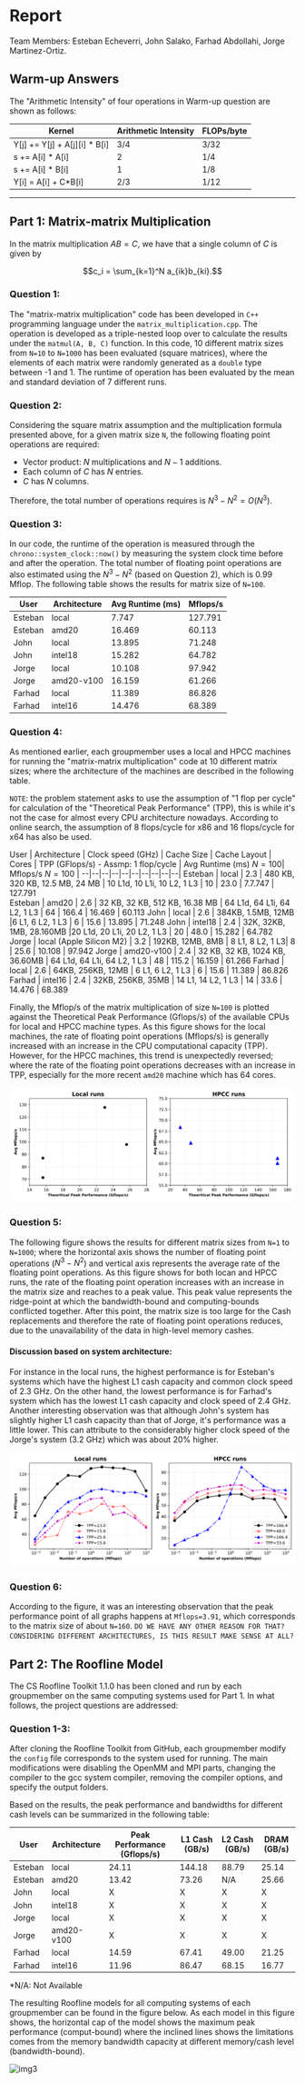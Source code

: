# Report

Team Members: Esteban Echeverri, John Salako, Farhad Abdollahi, Jorge Martinez-Ortiz.

## Warm-up Answers

The "Arithmetic Intensity" of four operations in Warm-up question are shown as follows:

Kernel | Arithmetic Intensity | FLOPs/byte
--|--|--
Y[j] += Y[j] + A[j][i] * B[i] | 3/4   | 3/32 
s += A[i] * A[i]              | 2     | 1/4
s += A[i] * B[i]              | 1     | 1/8
Y[i] = A[i] + C*B[i]          | 2/3   | 1/12

___
## Part 1: Matrix-matrix Multiplication

In the matrix multiplication $AB = C$, we have that a single column of $C$ is given by

$$c_i = \sum_{k=1}^N a_{ik}b_{ki}.$$


### Question 1:

The "matrix-matrix multiplication" code has been developed in `C++` programming language under the `matrix_multiplication.cpp`. The operation is developed as a triple-nested loop over to calculate the results under the `matmul(A, B, C)` function. In this code, 10 different matrix sizes from `N=10` to `N=1000` has been evaluated (square matrices), where the elements of each matrix were randomly generated as a `double` type between -1 and 1. The runtime of operation has been evaluated by the mean and standard deviation of 7 different runs. 

### Question 2: 

Considering the square matrix assumption and the multiplication formula presented above, for a given matrix size `N`, the following floating point operations are required: 

- Vector product: $N$ multiplications and $N-1$ additions.
- Each column of $C$ has $N$ entries.
- $C$ has $N$ columns.

Therefore, the total number of operations requires is $N^3-N^2=O(N^3)$.

### Question 3: 

In our code, the runtime of the operation is measured through the `chrono::system_clock::now()` by measuring the system clock time before and after the operation. The total number of floating point operations are also estimated using the $N^3-N^2$ (based on Question 2), which is 0.99 Mflop. The following table shows the results for matrix size of `N=100`.

User | Architecture | Avg Runtime (ms) | Mflops/s
--|--|--|--|
Esteban  | local        | 7.747  | 127.791
Esteban  | amd20        | 16.469 | 60.113
John     | local        | 13.895 | 71.248
John     | intel18      | 15.282 | 64.782
Jorge    | local        | 10.108 | 97.942
Jorge    | amd20-v100   | 16.159 | 61.266
Farhad   | local        | 11.389 | 86.826
Farhad   | intel16      | 14.476 | 68.389

### Question 4:


As mentioned earlier, each groupmember uses a local and HPCC machines for running the "matrix-matrix multiplication" code at 10 different matrix sizes; where the architecture of the machines are described in the following table.

`NOTE`: the problem statement asks to use the assumption of "1 flop per cycle" for calculation of the "Theoretical Peak Performance" (TPP), this is while it's not the case for almost every CPU architecture nowadays. According to online search, the assumption of 8 flops/cycle for x86 and 16 flops/cycle for x64 has also be used.

User | Architecture | Clock speed (GHz) | Cache Size | Cache Layout | Cores | TPP (GFlops/s) - Assmp: 1 flop/cycle | Avg Runtime (ms) $N=100$| Mflops/s $N=100$ |
--|--|--|--|--|--|--|--|--|--|
Esteban | local | 2.3 | 480 KB, 320 KB, 12.5 MB, 24 MB | 10 L1d, 10 L1i, 10 L2, 1 L3   | 10  | 23.0 | 7.7.747 | 127.791  
Esteban | amd20 | 2.6 | 32 KB, 32 KB, 512 KB, 16.38 MB | 64 L1d, 64 L1i, 64 L2, 1 L3   | 64  | 166.4  | 16.469 | 60.113
John    | local | 2.6 | 384KB, 1.5MB, 12MB |6 L1, 6 L2, 1 L3 | 6 | 15.6 | 13.895 | 71.248 
John    | intel18 | 2.4 | 32K, 32KB, 1MB, 28.160MB |20 L1d, 20 L1i, 20 L2, 1 L3 | 20 | 48.0 | 15.282 | 64.782          
Jorge   | local (Apple Silicon M2) | 3.2 | 192KB, 12MB, 8MB | 8 L1, 8 L2, 1 L3| 8 | 25.6 | 10.108 | 97.942
Jorge   | amd20-v100 | 2.4 | 32 KB, 32 KB, 1024 KB, 36.60MB | 64 L1d, 64 L1i, 64 L2, 1 L3 | 48 | 115.2 | 16.159 | 61.266
Farhad  | local | 2.6 | 64KB, 256KB, 12MB | 6 L1, 6 L2, 1 L3 | 6 | 15.6 | 11.389 | 86.826
Farhad  | intel16 | 2.4 | 32KB, 256KB, 35MB | 14 L1, 14 L2, 1 L3 | 14 | 33.6 | 14.476 | 68.389

Finally, the Mflop/s of the matrix multiplication of size `N=100` is plotted against the Theoretical Peak Performance (Gflops/s) of the available CPUs for local and HPCC machine types. As this figure shows for the local machines, the rate of floating point operations (Mflops/s) is generally increased with an increase in the CPU computational capacity (TPP). However, for the HPCC machines, this trend is unexpectedly reversed; where the rate of the floating point operations decreases with an increase in TPP, especially for the more recent `amd20` machine which has 64 cores.

![img1](/analysis/Part1_Q4_Mflops_vs_TPP.png)


### Question 5:

The following figure shows the results for different matrix sizes from `N=1` to `N=1000`; where the horizontal axis shows the number of floating point operations ($N^3-N^2$) and vertical axis represents the average rate of the floating point operations. As this figure shows for both locan and HPCC runs, the rate of the floating point operation increases with an increase in the matrix size and reaches to a peak value. This peak value represents the ridge-point at which the bandwidth-bound and computing-bounds conflicted together. After this point, the matrix size is too large for the Cash replacements and therefore the rate of floating point operations reduces, due to the unavailability of the data in high-level memory cashes.

#### Discussion based on system architecture:

For instance in the local runs, the highest performance is for Esteban's systems which have the highest L1 cash capacity and common clock speed of 2.3 GHz. On the other hand, the lowest performance is for Farhad's system which has the lowest L1 cash capacity and clock speed of 2.4 GHz. Another interesting observation was that although John's system has slightly higher L1 cash capacity than that of Jorge, it's performance was a little lower. This can attribute to the considerably higher clock speed of the Jorge's system (3.2 GHz) which was about 20% higher.  

![img2](/analysis/Part1_Q5_Mflops-s_vs_Mflops.png)

### Question 6:

According to the figure, it was an interesting observation that the peak performance point of all graphs happens at `Mflops=3.91`, which corresponds to the matrix size of about `N=160`. `DO WE HAVE ANY OTHER REASON FOR THAT? CONSIDERING DIFFERENT ARCHITECTURES, IS THIS RESULT MAKE SENSE AT ALL?`

## Part 2: The Roofline Model

The CS Roofline Toolkit 1.1.0 has been cloned and run by each groupmember on the same computing systems used for Part 1. In what follows, the project questions are addressed:

### Question 1-3:

After cloning the Roofline Toolkit from GitHub, each groupmember modify the `config` file corresponds to the system used for running. The main modifications were disabling the OpenMM and MPI parts, changing the compiler to the gcc system compiler, removing the compiler options, and specify the output folders. 

Based on the results, the peak performance and bandwidths for different cash levels can be summarized in the following table:

User | Architecture | Peak Performance (Gflops/s) | L1 Cash (GB/s) | L2 Cash (GB/s) | DRAM (GB/s)
--|--|--|--|--|--|
Esteban | local      | 24.11 | 144.18 | 88.79 | 25.14 
Esteban | amd20      | 13.42 | 73.26  | N/A | 25.66 
John    | local      | X | X | X | X 
John    | intel18    | X | X | X | X 
Jorge   | local      | X | X | X | X 
Jorge   | amd20-v100 | X | X | X | X 
Farhad  | local      | 14.59 | 67.41  | 49.00 | 21.25 
Farhad  | intel16    | 11.96 | 86.47  | 68.15 | 16.77 
*N/A: Not Available

The resulting Roofline models for all computing systems of each groupmember can be found in the figure below. As each model in this figure shows, the horizontal cap of the model shows the maximum peak performance (comput-bound) where the inclined lines shows the limitations comes from the memory bandwidth capacity at different memory/cash level (bandwidth-bound).

![img3](/analysis/Part2_Q3_Rooflines.png)


